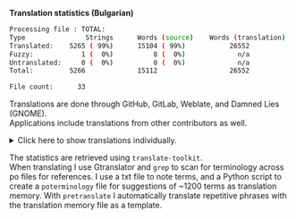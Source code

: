 **Translation statistics (Bulgarian)**
```bash
Processing file : TOTAL:
Type               Strings      Words (source)    Words (translation)
Translated:    5265 ( 99%)      15104 ( 99%)           26552
Fuzzy:            1 (  0%)          8 (  0%)             n/a
Untranslated:     0 (  0%)          0 (  0%)             n/a
Total:         5266             15112                  26552

File count:      33
```
Translations are done through GitHub, GitLab, Weblate, and Damned Lies (GNOME).<br> Applications include translations from other contributors as well.
<details><summary>Click here to show translations individually.</summary>
  
```bash
./metadata-cleaner-application-bg.po  strings: total: 64	| 64t	0f	0u	| 100.0%t	0.0%f	0.0%u
./metadata-cleaner-help-bg.po         strings: total: 28	| 28t	0f	0u	| 100.0%t	0.0%f	0.0%u
./tutanota-editor-bg.po               strings: total: 1668	| 1668t	0f	0u	| 100.0%t	0.0%f	0.0%u
./damask-damask-bg.po                 strings: total: 131	| 131t	0f	0u	| 100.0%t	0.0%f	0.0%u
./ticket-booth-ticket-booth-bg.po     strings: total: 156	| 156t	0f	0u	| 100.0%t	0.0%f	0.0%u
./dialect-dialect-bg.po               strings: total: 110	| 110t	0f	0u	| 100.0%t	0.0%f	0.0%u
./nickvision-tagger-app-bg.po         strings: total: 334	| 334t	0f	0u	| 100.0%t	0.0%f	0.0%u
./nickvision-money-app-bg.po          strings: total: 315	| 315t	0f	0u	| 100.0%t	0.0%f	0.0%u
./nickvision-tube-converter-app-bg.po strings: total: 266	| 266t	0f	0u	| 100.0%t	0.0%f	0.0%u
./halftone.po                         strings: total: 72	| 72t	0f	0u	| 100.0%t	0.0%f	0.0%u
./collision-collision-bg.po           strings: total: 38	| 38t	0f	0u	| 100.0%t	0.0%f	0.0%u
./curtail-bg.po                       strings: total: 89	| 89t	0f	0u	| 100.0%t	0.0%f	0.0%u
./blanket-blanket-bg.po               strings: total: 83	| 83t	0f	0u	| 100.0%t	0.0%f	0.0%u
./contrast.po-ui.master.bg.po         strings: total: 31	| 31t	0f	0u	| 100.0%t	0.0%f	0.0%u
./coulr-bg.po                         strings: total: 18	| 18t	0f	0u	| 100.0%t	0.0%f	0.0%u
./avvie-bg.po                         strings: total: 63	| 63t	0f	0u	| 100.0%t	0.0%f	0.0%u
./hashes-bg.po                        strings: total: 22	| 22t	0f	0u	| 100.0%t	0.0%f	0.0%u
./shortwave.po-ui.main.bg.po          strings: total: 122	| 122t	0f	0u	| 100.0%t	0.0%f	0.0%u
./citations-master-po-bg.po           strings: total: 151	| 151t	0f	0u	| 100.0%t	0.0%f	0.0%u
./amberol-main-po-bg.po               strings: total: 95	| 95t	0f	0u	| 100.0%t	0.0%f	0.0%u
./secrets-master-po-bg.po             strings: total: 367	| 367t	0f	0u	| 100.0%t	0.0%f	0.0%u
./podcasts-main-po-bg.po              strings: total: 97	| 97t	0f	0u	| 100.0%t	0.0%f	0.0%u
./video-trimmer-master-po-bg.po       strings: total: 53	| 53t	0f	0u	| 100.0%t	0.0%f	0.0%u
./chess-clock-main-po-bg.po           strings: total: 46	| 46t	0f	0u	| 100.0%t	0.0%f	0.0%u
./identity-master-po-bg.po            strings: total: 81	| 80t	1f	0u	| 98.0%t	2%f	0.0%u
./decoder-master-po-bg.po             strings: total: 71	| 71t	0f	0u	| 100.0%t	0.0%f	0.0%u
./emblem-master-po-bg.po              strings: total: 38	| 38t	0f	0u	| 100.0%t	0.0%f	0.0%u
./AudioSharing-main-po-bg.po          strings: total: 18	| 18t	0f	0u	| 100.0%t	0.0%f	0.0%u
./solanum-main-po-bg.po               strings: total: 42	| 42t	0f	0u	| 100.0%t	0.0%f	0.0%u
./lorem-master-po-bg.po               strings: total: 24	| 24t	0f	0u	| 100.0%t	0.0%f	0.0%u
./obfuscate-master-po-bg.po           strings: total: 48	| 48t	0f	0u	| 100.0%t	0.0%f	0.0%u
./progress-tracker-bg.po              strings: total: 34	| 34t	0f	0u	| 100.0%t	0.0%f	0.0%u
./io.github.alainm23.planify.po       strings: total: 491	| 491t	0f	0u	| 100.0%t	0.0%f	0.0%u
```

</details>

The statistics are retrieved using `translate-toolkit`.<br>When translating I use Gtranslator and `grep` to scan for terminology across po files for references. I use a txt file to note terms, and a Python script to create a `poterminology` file for suggestions of ~1200 terms as translation memory. With `pretranslate` I automatically translate repetitive phrases with the translation memory file as a template.
